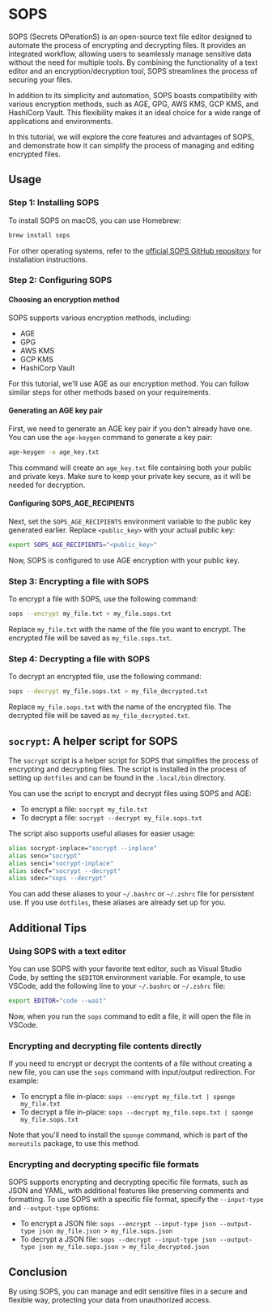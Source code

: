 # SOPS

SOPS (Secrets OPerationS) is an open-source text file editor designed to automate the process of encrypting and decrypting files. It provides an integrated workflow, allowing users to seamlessly manage sensitive data without the need for multiple tools. By combining the functionality of a text editor and an encryption/decryption tool, SOPS streamlines the process of securing your files.

In addition to its simplicity and automation, SOPS boasts compatibility with various encryption methods, such as AGE, GPG, AWS KMS, GCP KMS, and HashiCorp Vault. This flexibility makes it an ideal choice for a wide range of applications and environments.

In this tutorial, we will explore the core features and advantages of SOPS, and demonstrate how it can simplify the process of managing and editing encrypted files.

## Usage

### Step 1: Installing SOPS

To install SOPS on macOS, you can use Homebrew:

```bash
brew install sops
```

For other operating systems, refer to the [official SOPS GitHub repository](https://github.com/mozilla/sops#installation) for installation instructions.

### Step 2: Configuring SOPS

#### Choosing an encryption method

SOPS supports various encryption methods, including:

- AGE
- GPG
- AWS KMS
- GCP KMS
- HashiCorp Vault

For this tutorial, we'll use AGE as our encryption method. You can follow similar steps for other methods based on your requirements.

#### Generating an AGE key pair

First, we need to generate an AGE key pair if you don't already have one. You can use the `age-keygen` command to generate a key pair:

```bash
age-keygen -o age_key.txt
```

This command will create an `age_key.txt` file containing both your public and private keys. Make sure to keep your private key secure, as it will be needed for decryption.

#### Configuring SOPS_AGE_RECIPIENTS

Next, set the `SOPS_AGE_RECIPIENTS` environment variable to the public key generated earlier. Replace `<public_key>` with your actual public key:

```bash
export SOPS_AGE_RECIPIENTS="<public_key>"
```

Now, SOPS is configured to use AGE encryption with your public key.

### Step 3: Encrypting a file with SOPS

To encrypt a file with SOPS, use the following command:

```bash
sops --encrypt my_file.txt > my_file.sops.txt
```

Replace `my_file.txt` with the name of the file you want to encrypt. The encrypted file will be saved as `my_file.sops.txt`.

### Step 4: Decrypting a file with SOPS

To decrypt an encrypted file, use the following command:

```bash
sops --decrypt my_file.sops.txt > my_file_decrypted.txt
```

Replace `my_file.sops.txt` with the name of the encrypted file. The decrypted file will be saved as `my_file_decrypted.txt`.

## `socrypt`: A helper script for SOPS

The `socrypt` script is a helper script for SOPS that simplifies the process of encrypting and decrypting files. The script is installed in the process of setting up `dotfiles` and can be found in the `.local/bin` directory.

You can use the script to encrypt and decrypt files using SOPS and AGE:

- To encrypt a file: `socrypt my_file.txt`
- To decrypt a file: `socrypt --decrypt my_file.sops.txt`

The script also supports useful aliases for easier usage:

```bash
alias socrypt-inplace="socrypt --inplace"
alias senc="socrypt"
alias senci="socrypt-inplace"
alias sdecf="socrypt --decrypt"
alias sdec="sops --decrypt"
```

You can add these aliases to your `~/.bashrc` or `~/.zshrc` file for persistent use. If you use `dotfiles`, these aliases are already set up for you.

## Additional Tips

### Using SOPS with a text editor

You can use SOPS with your favorite text editor, such as Visual Studio Code, by setting the `$EDITOR` environment variable. For example, to use VSCode, add the following line to your `~/.bashrc` or `~/.zshrc` file:

```bash
export EDITOR="code --wait"
```

Now, when you run the `sops` command to edit a file, it will open the file in VSCode.

### Encrypting and decrypting file contents directly

If you need to encrypt or decrypt the contents of a file without creating a new file, you can use the `sops` command with input/output redirection. For example:

- To encrypt a file in-place: `sops --encrypt my_file.txt | sponge my_file.txt`
- To decrypt a file in-place: `sops --decrypt my_file.sops.txt | sponge my_file.sops.txt`

Note that you'll need to install the `sponge` command, which is part of the `moreutils` package, to use this method.

### Encrypting and decrypting specific file formats

SOPS supports encrypting and decrypting specific file formats, such as JSON and YAML, with additional features like preserving comments and formatting. To use SOPS with a specific file format, specify the `--input-type` and `--output-type` options:

- To encrypt a JSON file: `sops --encrypt --input-type json --output-type json my_file.json > my_file.sops.json`
- To decrypt a JSON file: `sops --decrypt --input-type json --output-type json my_file.sops.json > my_file_decrypted.json`

## Conclusion

By using SOPS, you can manage and edit sensitive files in a secure and flexible way, protecting your data from unauthorized access.
